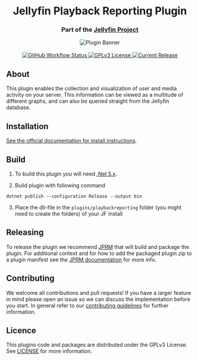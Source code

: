 <h1 align="center">Jellyfin Playback Reporting Plugin</h1>
<h3 align="center">Part of the <a href="https://jellyfin.org">Jellyfin Project</a></h3>

<p align="center">
<img alt="Plugin Banner" src="https://raw.githubusercontent.com/jellyfin/jellyfin-ux/master/plugins/SVG/jellyfin-plugin-playbackreporting.svg?sanitize=true"/>
<br/>
<br/>
<a href="https://github.com/jellyfin/jellyfin-plugin-playbackreporting/actions?query=workflow%3A%22Test+Build+Plugin%22">
<img alt="GitHub Workflow Status" src="https://img.shields.io/github/workflow/status/jellyfin/jellyfin-plugin-playbackreporting/Test%20Build%20Plugin.svg">
</a>
<a href="https://github.com/jellyfin/jellyfin-plugin-playbackreporting">
<img alt="GPLv3 License" src="https://img.shields.io/github/license/jellyfin/jellyfin-plugin-playbackreporting.svg"/>
</a>
<a href="https://github.com/jellyfin/jellyfin-plugin-playbackreporting/releases">
<img alt="Current Release" src="https://img.shields.io/github/release/jellyfin/jellyfin-plugin-playbackreporting.svg"/>
</a>
</p>

## About

This plugin enables the collection and visualization of user and media activity on your server.
This information can be viewed as a multitude of different graphs, and can also be queried straight from the Jellyfin database.

## Installation

[See the official documentation for install instructions](https://jellyfin.org/docs/general/server/plugins/index.html#installing).

## Build

1. To build this plugin you will need [.Net 5.x](https://dotnet.microsoft.com/download/dotnet/5.0).

2. Build plugin with following command
  ```
  dotnet publish --configuration Release --output bin
  ```

3. Place the dll-file in the `plugins/playbackreporting` folder (you might need to create the folders) of your JF install

## Releasing

To release the plugin we recommend [JPRM](https://github.com/oddstr13/jellyfin-plugin-repository-manager) that will build and package the plugin.
For additional context and for how to add the packaged plugin zip to a plugin manifest see the [JPRM documentation](https://github.com/oddstr13/jellyfin-plugin-repository-manager) for more info.

## Contributing

We welcome all contributions and pull requests! If you have a larger feature in mind please open an issue so we can discuss the implementation before you start.
In general refer to our [contributing guidelines](https://github.com/jellyfin/.github/blob/master/CONTRIBUTING.md) for further information.

## Licence

This plugins code and packages are distributed under the GPLv3 License. See [LICENSE](./LICENSE) for more information.
